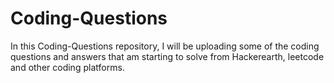 # Coding-Questions
In this Coding-Questions repository, I will be uploading some of the coding questions and answers that am starting to solve from Hackerearth, leetcode and other coding platforms.
